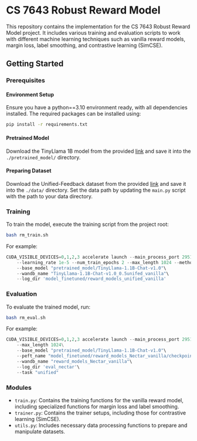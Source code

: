 # CS 7643 Robust Reward Model

This repository contains the implementation for the CS 7643 Robust Reward Model project. It includes various training and evaluation scripts to work with different machine learning techniques such as vanilla reward models, margin loss, label smoothing, and contrastive learning (SimCSE).

## Getting Started

### Prerequisites

#### Environment Setup
Ensure you have a python==3.10 environment ready, with all dependencies installed. The required packages can be installed using:

```bash
pip install -r requirements.txt
```

#### Pretrained Model
Download the TinyLlama 1B model from the provided [link](https://huggingface.co/TinyLlama/TinyLlama-1.1B-Chat-v1.0/tree/main) and save it into the `./pretrained_model/` directory.

#### Preparing Dataset
Download the Unified-Feedback dataset from the provided [link](https://huggingface.co/datasets/llm-blender/Unified-Feedback) and save it into the `./data/` directory. Set the data path by updating the `main.py` script with the path to your data directory.

### Training

To train the model, execute the training script from the project root:

```bash
bash rm_train.sh
```

For example:
```python
CUDA_VISIBLE_DEVICES=0,1,2,3 accelerate launch --main_process_port 29519 main.py \
    --learning_rate 1e-5 --num_train_epochs 2 --max_length 1024 --method "vanilla"\
    --base_model "pretrained_model/TinyLlama-1.1B-Chat-v1.0"\
    --wandb_name "TinyLlama-1.1B-Chat-v1.0_0.5unifed_vanilla"\
    --log_dir 'model_finetuned/reward_models_unified_vanilla'
```


### Evaluation
To evaluate the trained model, run:
```bash
bash rm_eval.sh
```
For example:
```python
CUDA_VISIBLE_DEVICES=0,1,2,3 accelerate launch --main_process_port 29517 eval_reward_unified.py \
    --max_length 1024\
    --base_model "pretrained_model/TinyLlama-1.1B-Chat-v1.0"\
    --peft_name "model_finetuned/reward_models_Nectar_vanilla/checkpoint-22807"\
    --wandb_name "reward_models_Nectar_vanilla"\
    --log_dir 'eval_nectar'\
    --task "unified"
```


### Modules
- `train.py`: Contains the training functions for the vanilla reward model, including specialized functions for margin loss and label smoothing.
- `trainer.py`: Contains the trainer setups, including those for contrastive learning (SimCSE).
- `utils.py`: Includes necessary data processing functions to prepare and manipulate datasets.

